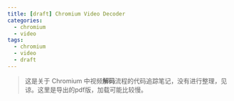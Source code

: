 ```yaml
---
title: [draft] Chromium Video Decoder
categories:
  - chromium
  - video
tags:
  - chromium
  - video
  - draft
---
```


> 这是关于 Chromium 中视频**解码**流程的代码追踪笔记，没有进行整理，见谅。这里是导出的pdf版，加载可能比较慢。

<object data="/data/Video Decoder.pdf" width="1000" height="1000" type='application/pdf'/>
